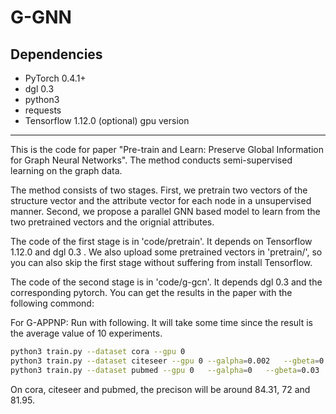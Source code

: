 # G-GNN
Dependencies
------------
- PyTorch 0.4.1+
- dgl 0.3
- python3
- requests
- Tensorflow 1.12.0 (optional)
gpu version
------------

This is the code for paper "Pre-train and Learn: Preserve Global Information for Graph Neural Networks". The method conducts semi-supervised learning on the graph data.

The method consists of two stages. First, we pretrain two vectors of the structure vector and the attribute vector for each node in a unsupervised manner. Second, we propose a parallel GNN based model to learn from the two pretrained vectors and the orignial attributes.

The code of the first stage is in 'code/pretrain'. It depends on Tensorflow 1.12.0 and dgl 0.3 . We also upload some pretrained vectors in 'pretrain/', so you can also skip the first stage without suffering from install Tensorflow.

The code of the second stage is in 'code/g-gcn'. It depends dgl 0.3 and the corresponding pytorch. You can get the results in the paper with the following commond:

For G-APPNP:
Run with following. It will take some time since the result is the average value of 10 experiments.
```bash
python3 train.py --dataset cora --gpu 0
python3 train.py --dataset citeseer --gpu 0 --galpha=0.002   --gbeta=0
python3 train.py --dataset pubmed --gpu 0   --galpha=0   --gbeta=0.03
```
On cora, citeseer and pubmed, the precison will be around 84.31, 72 and 81.95.

